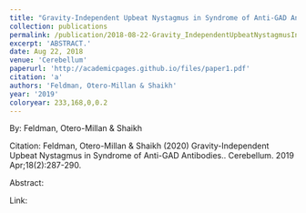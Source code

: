 ```yaml
---
title: "Gravity-Independent Upbeat Nystagmus in Syndrome of Anti-GAD Antibodies."
collection: publications
permalink: /publication/2018-08-22-Gravity_IndependentUpbeatNystagmusInSyndromeOfAnti_GADAntibodie
excerpt: 'ABSTRACT.'
date: Aug 22, 2018
venue: 'Cerebellum'
paperurl: 'http://academicpages.github.io/files/paper1.pdf'
citation: 'a'
authors: 'Feldman, Otero-Millan & Shaikh'
year: '2019'
coloryear: 233,168,0,0.2
---
```


By: Feldman, Otero-Millan & Shaikh

Citation: Feldman, Otero-Millan & Shaikh (2020) Gravity-Independent Upbeat Nystagmus in Syndrome of Anti-GAD Antibodies.. Cerebellum. 2019 Apr;18(2):287-290. 

Abstract: 

Link: 
